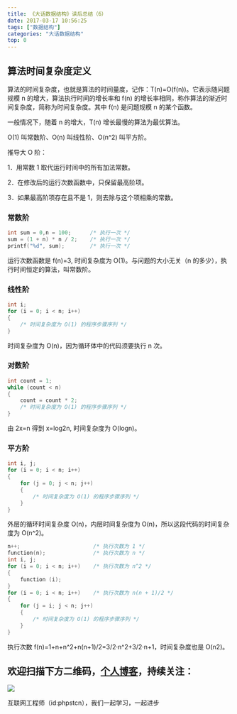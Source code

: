 ```yaml
---
title: 《大话数据结构》读后总结（6）
date: 2017-03-17 10:56:25
tags: ["数据结构"]
categories: "大话数据结构"
top: 0
---
```


## 算法时间复杂度定义

算法的时间复杂度，也就是算法的时间量度，记作：T(n)=O(f(n))。它表示随问题规模 n 的增大，算法执行时间的增长率和 f(n) 的增长率相同，称作算法的渐近时间复杂度，简称为时间复杂度。其中 f(n) 是问题规模 n 的某个函数。

一般情况下，随着 n 的增大，T(n) 增长最慢的算法为最优算法。

O(1) 叫常数阶、O(n) 叫线性阶、O(n^2) 叫平方阶。

推导大 O 阶：

1．用常数 1 取代运行时间中的所有加法常数。

2．在修改后的运行次数函数中，只保留最高阶项。

3．如果最高阶项存在且不是 1，则去除与这个项相乘的常数。

### 常数阶

```c
int sum = 0,n = 100;      /* 执行一次 */
sum = (1 + n) * n / 2;    /* 执行一次 */
printf("%d", sum);        /* 执行一次 */
```

运行次数函数是 f(n)=3, 时间复杂度为 O(1)。与问题的大小无关（n 的多少），执行时间恒定的算法，叫常数阶。

### 线性阶

```c
int i;
for (i = 0; i < n; i++)
{
    /* 时间复杂度为 O(1) 的程序步骤序列 */
}
```

时间复杂度为 O(n)，因为循环体中的代码须要执行 n 次。

### 对数阶

```c
int count = 1;
while (count < n)
{
    count = count * 2;
    /* 时间复杂度为 O(1) 的程序步骤序列 */
}
```

由 2x=n 得到 x=log2n, 时间复杂度为 O(logn)。

### 平方阶

```c
int i, j;
for (i = 0; i < n; i++)
{
    for (j = 0; j < n; j++)
    {
        /* 时间复杂度为 O(1) 的程序步骤序列 */
    }
}
```

外层的循环时间复杂度 O(n)，内层时间复杂度为 O(n)，所以这段代码的时间复杂度为 O(n^2)。

```c
n++;                       /* 执行次数为 1 */
function(n);               /* 执行次数为 n */
int i, j;
for (i = 0; i < n; i++)    /* 执行次数为 n^2 */
{
    function (i);
}
for (i = 0; i < n; i++)    /* 执行次数为 n(n + 1)/2 */
{
    for (j = i; j < n; j++)
    {
        /* 时间复杂度为 O(1) 的程序步骤序列 */
    }
}
```

执行次数 f(n)=1+n+n^2+n(n+1)/2=3/2·n^2+3/2·n+1，时间复杂度也是 O(n2)。

## 欢迎扫描下方二维码，[个人博客](https://www.phpst.cn)，持续关注：

![](https://ww1.sinaimg.cn/large/a616b9a4gy1g4xzv954a4j20760763yo.jpg)

互联网工程师（id:phpstcn），我们一起学习，一起进步
